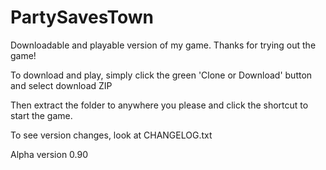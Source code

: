 # PartySavesTown
Downloadable and playable version of my game.
Thanks for trying out the game!

To download and play, simply click the green 'Clone or Download' button and select download ZIP

Then extract the folder to anywhere you please and click the shortcut to start the game.

To see version changes, look at CHANGELOG.txt

Alpha version 0.90
